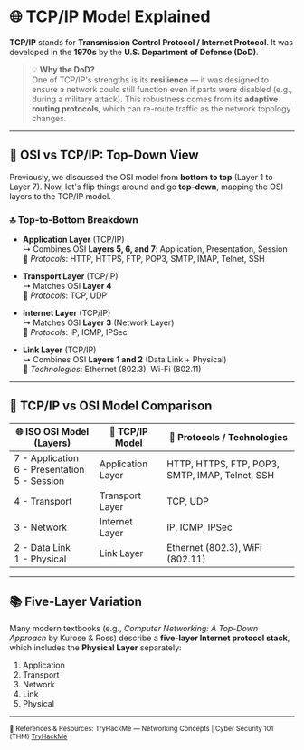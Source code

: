 # 🌐 TCP/IP Model Explained

**TCP/IP** stands for **Transmission Control Protocol / Internet Protocol**. It was developed in the **1970s** by the **U.S. Department of Defense (DoD)**. 

> 💡 **Why the DoD?**  
> One of TCP/IP's strengths is its **resilience** — it was designed to ensure a network could still function even if parts were disabled (e.g., during a military attack). This robustness comes from its **adaptive routing protocols**, which can re-route traffic as the network topology changes.

---

## 🔁 OSI vs TCP/IP: Top-Down View

Previously, we discussed the OSI model from **bottom to top** (Layer 1 to Layer 7). Now, let's flip things around and go **top-down**, mapping the OSI layers to the TCP/IP model.

### 🔝 Top-to-Bottom Breakdown

- **Application Layer** (TCP/IP)  
  ↳ Combines OSI **Layers 5, 6, and 7**: Application, Presentation, Session  
  📎 *Protocols*: HTTP, HTTPS, FTP, POP3, SMTP, IMAP, Telnet, SSH

- **Transport Layer** (TCP/IP)  
  ↳ Matches OSI **Layer 4**  
  📎 *Protocols*: TCP, UDP

- **Internet Layer** (TCP/IP)  
  ↳ Matches OSI **Layer 3** (Network Layer)  
  📎 *Protocols*: IP, ICMP, IPSec

- **Link Layer** (TCP/IP)  
  ↳ Combines OSI **Layers 1 and 2** (Data Link + Physical)  
  📎 *Technologies*: Ethernet (802.3), Wi-Fi (802.11)

---

## 🧭 TCP/IP vs OSI Model Comparison

| 🌐 ISO OSI Model (Layers) | 🔀 TCP/IP Model | 📎 Protocols / Technologies |
|---------------------------|----------------|-----------------------------|
| 7 - Application <br> 6 - Presentation <br> 5 - Session | Application Layer | HTTP, HTTPS, FTP, POP3, SMTP, IMAP, Telnet, SSH |
| 4 - Transport             | Transport Layer | TCP, UDP |
| 3 - Network               | Internet Layer  | IP, ICMP, IPSec |
| 2 - Data Link <br> 1 - Physical | Link Layer | Ethernet (802.3), WiFi (802.11) |

---

## 📚 Five-Layer Variation

Many modern textbooks (e.g., *Computer Networking: A Top-Down Approach* by Kurose & Ross) describe a **five-layer Internet protocol stack**, which includes the **Physical Layer** separately:

1. Application  
2. Transport  
3. Network  
4. Link  
5. Physical

---

<sub>🔗 References & Resources:
TryHackMe — Networking Concepts | Cyber Security 101 (THM) [TryHackMe](https://tryhackme.com/room/networkingconcepts)</sub>
